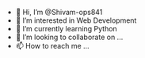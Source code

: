 - 👋 Hi, I’m @Shivam-ops841
- 👀 I’m interested in Web Development
- 🌱 I’m currently learning Python
- 💞️ I’m looking to collaborate on ...
- 📫 How to reach me ...

<!---
Shivam-ops841/Shivam-ops841 is a ✨ special ✨ repository because its `README.md` (this file) appears on your GitHub profile.
You can click the Preview link to take a look at your changes.
--->
